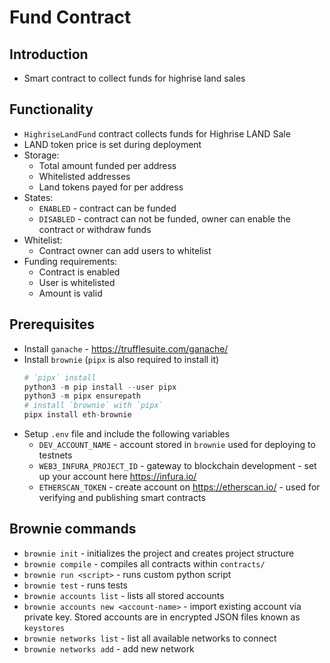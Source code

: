 # Fund Contract

## Introduction

* Smart contract to collect funds for highrise land sales

## Functionality

* `HighriseLandFund` contract collects funds for Highrise LAND Sale
* LAND token price is set during deployment
* Storage:
  * Total amount funded per address
  * Whitelisted addresses
  * Land tokens payed for per address
* States:
  * `ENABLED` - contract can be funded
  * `DISABLED` - contract can not be funded, owner can enable the contract or withdraw funds
* Whitelist:
  * Contract owner can add users to whitelist
* Funding requirements:
  * Contract is enabled
  * User is whitelisted
  * Amount is valid

## Prerequisites

* Install `ganache` - https://trufflesuite.com/ganache/
* Install `brownie` (`pipx` is also required to install it)
  ```python
  # `pipx` install
  python3 -m pip install --user pipx 
  python3 -m pipx ensurepath
  # install `brownie` with `pipx`
  pipx install eth-brownie
* Setup `.env` file and include the following variables
  * `DEV_ACCOUNT_NAME` - account stored in `brownie` used for deploying to testnets
  * `WEB3_INFURA_PROJECT_ID` - gateway to blockchain development - set up your account here https://infura.io/
  * `ETHERSCAN_TOKEN` - create account on https://etherscan.io/ - used for verifying and publishing smart contracts

## Brownie commands

* `brownie init` - initializes the project and creates project structure
* `brownie compile` - compiles all contracts within `contracts/`
* `brownie run <script>` - runs custom python script 
* `brownie test` - runs tests
* `brownie accounts list` - lists all stored accounts
* `brownie accounts new <account-name>` - import existing account via private key. Stored accounts are in encrypted JSON files known as `keystores` 
* `brownie networks list` - list all available networks to connect
* `brownie networks add` - add new network
